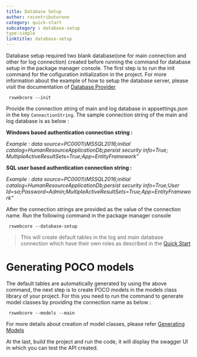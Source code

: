 ```yaml
---
title: Database Setup
author: rxcontributorone
category: quick-start
subcategory : database-setup
type:simple
linktitle: database-setup
---
```


Database setup required two blank database(one for main connection and other for log connection) created before running the command for database setup in the package manager console. The first step is to run the init command for the cofiguration initialization in the project. For more information about the example of how to setup the database server, please visit the documentation of <a class="redirect-link" target="_blank" href="https://docs.rxweb.io/rx-web-core/working-with-data-model/database-provider">Database Provider</a>

`````
 rxwebcore --init
`````

Provide the connection string of main and log database in appsettings.json in the key `ConnectionString`. The sample connection string of the main and log database is as below :

<b>Windows based authentication connection string :</b>
<p style="font-style:italic;">Example :  data source=PC0001\\MSSQL2016;initial catalog=HumanResourceApplicationDb;persist security info=True; MultipleActiveResultSets=True;App=EntityFramework"</p>

<b>SQL user based authentication connection string :</b>
<p style="font-style:italic;">Example : data source=PC0001\\MSSQL2016;initial catalog=HumanResourceApplicationDb;persist security info=True;User Id=sa;Password=Admin;MultipleActiveResultSets=True;App=EntityFramework"</p>

After the connection strings are provided as the value of the connection name. Run the following command in the package manager console 

`````
 rxwebcore --database-setup
`````

> This will create default tables in the log and main database connection which have their own roles as described in the <a class="redirect-link" target="_blank" href="https://docs.rxweb.io/rx-web-core/quick-start/quick-start">Quick Start</a>

# Generating POCO models
The default tables are automatically generated by using the above command, the next step is to create POCO models in the models class library of your project. For this you need to run the command to generate model classes by providing the connection name as below :

`````
 rxwebcore --models --main
`````

For more details about creation of model classes, please refer <a class="redirect-link" target="_blank" href="https://docs.rxweb.io/rx-web-core/working-with-data-model/generating-data-models">Generating Models</a> 

At the last, build the project and run the code, it will display the swagger UI in which you can test the API created.